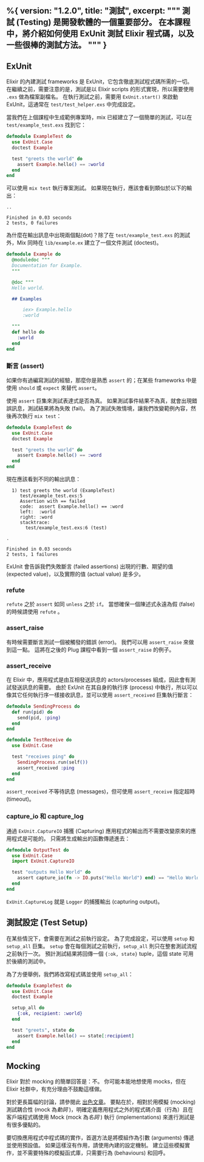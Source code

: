 %{
  version: "1.2.0",
  title: "測試",
  excerpt: """
  測試 (Testing) 是開發軟體的一個重要部分。
  在本課程中，將介紹如何使用 ExUnit 測試 Elixir 程式碼，以及一些很棒的測試方法。
  """
}
---

## ExUnit

Elixir 的內建測試 frameworks 是 ExUnit，它包含徹底測試程式碼所需的一切。
在繼續之前，需要注意的是，測試是以 Elixir scripts 的形式實現，所以需要使用 `.exs` 做為檔案副檔名。
在執行測試之前，需要用 `ExUnit.start()` 來啟動 ExUnit，這通常在 `test/test_helper.exs` 中完成設定。

當我們在上個課程中生成範例專案時，mix 已經建立了一個簡單的測試，可以在 `test/example_test.exs` 找到它：

```elixir
defmodule ExampleTest do
  use ExUnit.Case
  doctest Example

  test "greets the world" do
    assert Example.hello() == :world
  end
end
```

可以使用 `mix test` 執行專案測試。
如果現在執行，應該會看到類似於以下的輸出：

```shell
..

Finished in 0.03 seconds
2 tests, 0 failures
```

為什麼在輸出訊息中出現兩個點(dot)？除了在 `test/example_test.exs` 的測試外，Mix 同時在 `lib/example.ex` 建立了一個文件測試 (doctest)。

```elixir
defmodule Example do
  @moduledoc """
  Documentation for Example.
  """

  @doc """
  Hello world.

  ## Examples

      iex> Example.hello
      :world

  """
  def hello do
    :world
  end
end
```

### 斷言 (assert)

如果你有過編寫測試的經驗，那麼你是熟悉 `assert` 的；在某些 frameworks 中是使用 `should` 或 `expect` 來替代 `assert`。

使用 `assert` 巨集來測試表達式是否為真。
如果測試事件結果不為真，就會出現錯誤訊息，測試結果將為失敗 (fail)。
為了測試失敗情境，讓我們改變範例內容，然後再次執行 `mix test`：

```elixir
defmodule ExampleTest do
  use ExUnit.Case
  doctest Example

  test "greets the world" do
    assert Example.hello() == :word
  end
end
```

現在應該看到不同的輸出訊息：

```shell
  1) test greets the world (ExampleTest)
     test/example_test.exs:5
     Assertion with == failed
     code:  assert Example.hello() == :word
     left:  :world
     right: :word
     stacktrace:
       test/example_test.exs:6 (test)

.

Finished in 0.03 seconds
2 tests, 1 failures
```

ExUnit 會告訴我們失敗斷言 (failed assertions) 出現的行數、期望的值 (expected value)，以及實際的值 (actual value) 是多少。

### refute

`refute` 之於 `assert` 如同 `unless` 之於 `if`。
當想確保一個陳述式永遠為假 (false) 的時候請使用 `refute` 。

### assert_raise

有時候需要斷言測試一個被觸發的錯誤 (error)。
我們可以用 `assert_raise` 來做到這一點。
這將在之後的 Plug 課程中看到一個 `assert_raise` 的例子。

### assert_receive

在 Elixir 中，應用程式是由互相發送訊息的 actors/processes 組成，因此會有測試發送訊息的需要。
由於 ExUnit 在其自身的執行序 (process) 中執行，所以可以像其它任何執行序一樣接收訊息，並可以使用 `assert_received` 巨集執行斷言： 

```elixir
defmodule SendingProcess do
  def run(pid) do
    send(pid, :ping)
  end
end

defmodule TestReceive do
  use ExUnit.Case

  test "receives ping" do
    SendingProcess.run(self())
    assert_received :ping
  end
end
```

`assert_received` 不等待訊息 (messages)，但可使用 `assert_receive` 指定超時 (timeout)。

### capture_io 和 capture_log

通過 `ExUnit.CaptureIO` 捕獲 (Capturing) 應用程式的輸出而不需要改變原來的應用程式是可能的。
只需將生成輸出的函數傳遞進去：

```elixir
defmodule OutputTest do
  use ExUnit.Case
  import ExUnit.CaptureIO

  test "outputs Hello World" do
    assert capture_io(fn -> IO.puts("Hello World") end) == "Hello World\n"
  end
end
```

`ExUnit.CaptureLog` 就是 `Logger` 的捕獲輸出 (capturing output)。

## 測試設定 (Test Setup)

在某些情況下，會需要在測試之前執行設定。
為了完成設定，可以使用 `setup` 和 `setup_all` 巨集。
`setup` 會在每個測試之前執行，`setup_all` 則只在整套測試流程之前執行一次。
預計測試結果將回傳一個 `{:ok, state}` tuple，這個 state 可用於後續的測試中。

為了方便舉例，我們將改寫程式碼並使用 `setup_all`：

```elixir
defmodule ExampleTest do
  use ExUnit.Case
  doctest Example

  setup_all do
    {:ok, recipient: :world}
  end

  test "greets", state do
    assert Example.hello() == state[:recipient]
  end
end
```

## Mocking

Elixir 對於 mocking 的簡單回答是：不。
你可能本能地想使用 mocks，但在 Elixir 社群中，有充分理由不鼓勵這樣做。

對於更長篇幅的討論，請參閱此 [出色文章](http://blog.plataformatec.com.br/2015/10/mocks-and-explicit-contracts/)。
要點在於，相對於用模擬 (mocking) 測試耦合性 (mock 為*動詞* )，明確定義應用程式之外的程式碼介面（行為）且在客戶端程式碼使用 Mock (mock 為*名詞* ) 執行 (implementations) 來進行測試是有很多優點的。

要切換應用程式中程式碼的實作，首選方法是將模組作為引數 (arguments) 傳遞並使用預設值。
如果這樣沒有作用，請使用內建的設定機制。
建立這些模擬實作，並不需要特殊的模擬函式庫，只需要行為 (behaviours) 和回呼。
